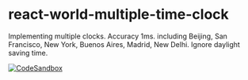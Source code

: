 # react-world-multiple-time-clock

Implementing multiple clocks. Accuracy 1ms. including Beijing, San Francisco, New York, Buenos Aires, Madrid, New Delhi. Ignore daylight saving time.

[![CodeSandbox](https://img.shields.io/endpoint?url=https://raw.githubusercontent.com/CompassChina/quiz/main/csb.json)](https://githubbox.com/CompassChina/quiz/tree/main/react-world-multiple-time-clock)
